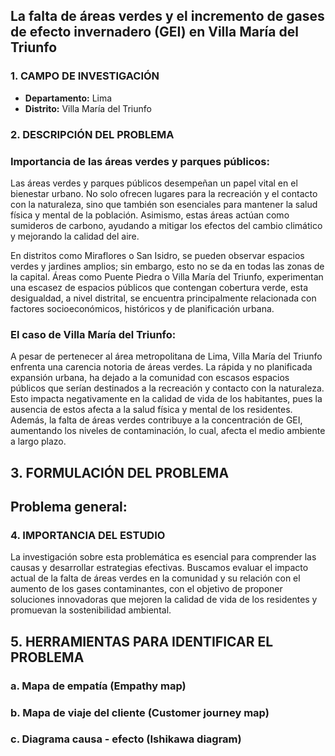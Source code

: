 ## La falta de áreas verdes y el incremento de gases de efecto invernadero (GEI) en Villa María del Triunfo

### 1. CAMPO DE INVESTIGACIÓN
- **Departamento:** Lima
- **Distrito:** Villa María del Triunfo


### 2. DESCRIPCIÓN DEL PROBLEMA

### **Importancia de las áreas verdes y parques públicos:**
Las áreas verdes y parques públicos desempeñan un papel vital en el bienestar urbano. No solo ofrecen lugares para la recreación y el contacto con la naturaleza, sino que también son esenciales para mantener la salud física y mental de la población. Asimismo, estas áreas actúan como sumideros de carbono, ayudando a mitigar los efectos del cambio climático y mejorando la calidad del aire.

En distritos como Miraflores o San Isidro, se pueden observar espacios verdes y jardines amplios; sin embargo, esto no se da en todas las zonas de la capital. Áreas como Puente Piedra o Villa María del Triunfo, experimentan una escasez de espacios públicos que contengan cobertura verde, esta desigualdad, a nivel distrital, se encuentra principalmente relacionada con factores socioeconómicos, históricos y de planificación urbana.

### **El caso de Villa María del Triunfo:**
A pesar de pertenecer al área metropolitana de Lima, Villa María del Triunfo enfrenta una carencia notoria de áreas verdes. La rápida y no planificada expansión urbana, ha dejado a la comunidad con escasos espacios públicos que serían destinados a la recreación y contacto con la naturaleza. Esto impacta negativamente en la calidad de vida de los habitantes, pues la ausencia de estos afecta a la salud física y mental de los residentes. Además, la falta de áreas verdes contribuye a la concentración de GEI, aumentando los niveles de contaminación, lo cual, afecta el medio ambiente a largo plazo.


## 3. FORMULACIÓN DEL PROBLEMA
**Problema general:**
-


### 4. IMPORTANCIA DEL ESTUDIO
La investigación sobre esta problemática es esencial para comprender las causas y desarrollar estrategias efectivas. Buscamos evaluar el impacto actual de la falta de áreas verdes en la comunidad y su relación con el aumento de los gases contaminantes, con el objetivo de proponer soluciones innovadoras que mejoren la calidad de vida de los residentes y promuevan la sostenibilidad ambiental.


## 5. HERRAMIENTAS PARA IDENTIFICAR EL PROBLEMA

### a. Mapa de empatía (Empathy map)

### b. Mapa de viaje del cliente (Customer journey map)

### c. Diagrama causa - efecto (Ishikawa diagram)
